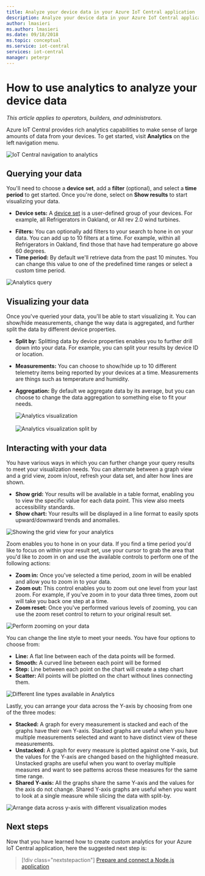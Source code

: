 ```yaml
---
title: Analyze your device data in your Azure IoT Central application | Microsoft Docs
description: Analyze your device data in your Azure IoT Central application.
author: lmasieri
ms.author: lmasieri
ms.date: 09/18/2018
ms.topic: conceptual
ms.service: iot-central
services: iot-central
manager: peterpr
---
```


# How to use analytics to analyze your device data


*This article applies to operators, builders, and administrators.*


Azure IoT Central provides rich analytics capabilities to make sense of large amounts of data from your devices. To get started, visit **Analytics** on the left navigation menu. 

  ![IoT Central navigation to analytics](media/howto-create-analytics/analytics-navigation.png)

## Querying your data

You'll need to choose a **device set**, add a **filter** (optional), and select a **time period** to get started. Once you're done, select on **Show results** to start visualizing your data.


* **Device sets:** A [device set](howto-use-device-sets.md) is a user-defined group of your devices. For example, all Refrigerators in Oakland, or All rev 2.0 wind turbines.

<!---
to-do: confirm if 10 is the max number of filters
to-do: do we need to explain how fiters work?
--->

* **Filters:** You can optionally add filters to your search to hone in on your data. You can add up to 10 filters at a time. For example, within all Refrigerators in Oakland, find those that have had temperature go above 60 degrees. 
* **Time period:** By default we'll retrieve data from the past 10 minutes. You can change this value to one of the predefined time ranges or select a custom time period. 

 ![Analytics query](media/howto-create-analytics/analytics-query.png)

## Visualizing your data

Once you've queried your data, you'll be able to start visualizing it. You can show/hide measurements, change the way data is aggregated, and further split the data by different device properties.  

* **Split by:** Splitting data by device properties enables you to further drill down into your data. For example, you can split your results by device ID or location.
<!---
to-do: confirm if 10 is the max number of measurements
--->
* **Measurements:** You can choose to show/hide up to 10 different telemetry items being reported by your devices at a time. Measurements are things such as temperature and humidity. 
* **Aggregation:** By default we aggregate data by its average, but you can choose to change the data aggregation to something else to fit your needs. 

   ![Analytics visualization](media/howto-create-analytics/analytics-visualize.png) <br/><br/>
   ![Analytics visualization split by](media/howto-create-analytics/analytics-splitby.png)

## Interacting with your data

You have various ways in which you can further change your query results to meet your visualization needs. You can alternate between a graph view and a grid view, zoom in/out, refresh your data set, and alter how lines are shown.

* **Show grid:** Your results will be available in a table format, enabling you to view the specific value for each data point. This view also meets accessibility standards. 
* **Show chart:** Your results will be displayed in a line format to easily spots upward/downward trends and anomalies. 

 ![Showing the grid view for your analytics](media/howto-create-analytics/analytics-showgrid.png)

Zoom enables you to hone in on your data. If you find a time period you'd like to focus on within your result set, use your cursor to grab the area that you'd like to zoom in on and use the available controls to perform one of the following actions:
* **Zoom in:** Once you've selected a time period, zoom in will be enabled and allow you to zoom in to your data.
* **Zoom out:** This control enables you to zoom out one level from your last zoom. For example, if you've zoom in to your data three times, zoom out will take you back one step at a time.
* **Zoom reset:** Once you've performed various levels of zooming, you can use the zoom reset control to return to your original result set. 

 ![Perform zooming on your data](media/howto-create-analytics/analytics-zoom.png)


You can change the line style to meet your needs. You have four options to choose from:
* **Line:** A flat line between each of the data points will be formed. 
* **Smooth:** A curved line between each point will be formed
* **Step:** Line between each point on the chart will create a step chart
* **Scatter:** All points will be plotted on the chart without lines connecting them. 

 ![Different line types available in Analytics](media/howto-create-analytics/analytics-linetypes.png)

Lastly, you can arrange your data across the Y-axis by choosing from one of the three modes:

* **Stacked:** A graph for every measurement is stacked and each of the graphs have their own Y-axis. Stacked graphs are useful when you have multiple measurements selected and want to have distinct view of these measurements.
* **Unstacked:** A graph for every measure is plotted against one Y-axis, but the values for the Y-axis are changed based on the highlighted measure. Unstacked graphs are useful when you want to overlay multiple measures and want to see patterns across these measures for the same time range.
* **Shared Y-axis:** All the graphs share the same Y-axis and the values for the axis do not change. Shared Y-axis graphs are useful when you want to look at a single measure while slicing the data with split-by.

 ![Arrange data across y-axis with different visualization modes](media/howto-create-analytics/analytics-yaxis.png)

## Next steps

Now that you have learned how to create custom analytics for your Azure IoT Central application, here the suggested next step is:

> [!div class="nextstepaction"]
> [Prepare and connect a Node.js application](howto-connect-nodejs.md)